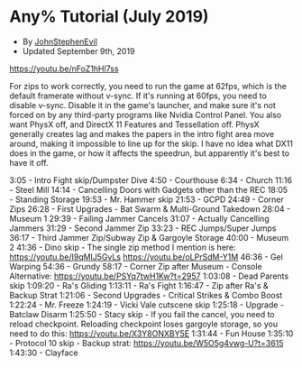 # Any% Tutorial (July 2019)
- By [JohnStephenEvil](https://www.speedrun.com/user/JohnStephenEvil)
- Updated September 9th, 2019

https://youtu.be/nFoZ1hHl7ss

For zips to work correctly, you need to run the game at 62fps, which is the default framerate without v-sync. If it's running at 60fps, you need to disable v-sync. Disable it in the game's launcher, and make sure it's not forced on by any third-party programs like Nvidia Control Panel.
You also want PhysX off, and DirectX 11 Features and Tessellation off. PhysX generally creates lag and makes the papers in the intro fight area move around, making it impossible to line up for the skip. I have no idea what DX11 does in the game, or how it affects the speedrun, but apparently it's best to have it off.

3:05 - Intro Fight skip/Dumpster Dive
4:50 - Courthouse
6:34 - Church
11:16 - Steel Mill
14:14 - Cancelling Doors with Gadgets other than the REC
18:05 - Standing Storage
19:53 - Mr. Hammer skip
21:53 - GCPD
24:49 - Corner Zips
26:28 - First Upgrades - Bat Swarm & Multi-Ground Takedown
28:04 - Museum 1
29:39 - Failing Jammer Cancels
31:07 - Actually Cancelling Jammers
31:29 - Second Jammer Zip
33:23 - REC Jumps/Super Jumps
36:17 - Third Jammer Zip/Subway Zip & Gargoyle Storage
40:00 - Museum 2
41:36 - Dino skip - The single zip method I mention is here: https://youtu.be/I9qMlJ5GvLs
https://youtu.be/oLPrSdM-Y1M
46:36 - Gel Warping
54:36 - Grundy
58:17 - Corner Zip after Museum - Console Alternative: https://youtu.be/PSYq7twH1Kw?t=2957
1:03:08 - Dead Parents skip
1:09:20 - Ra's Gliding
1:13:11 - Ra's Fight
1:16:47 - Zip after Ra's & Backup Strat
1:21:06 - Second Upgrades - Critical Strikes & Combo Boost
1:22:24 - Mr. Freeze
1:24:19 - Vicki Vale cutscene skip
1:25:18 - Upgrade - Batclaw Disarm
1:25:50 - Stacy skip - If you fail the cancel, you need to reload checkpoint. Reloading checkpoint loses gargoyle storage, so you need to do this: https://youtu.be/X3Y8ONXBY5E
1:31:44 - Fun House
1:35:10 - Protocol 10 skip - Backup strat: https://youtu.be/W5O5g4vwg-U?t=3615
1:43:30 - Clayface
